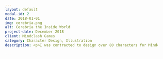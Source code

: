 ```yaml
---
layout: default
modal-id: 2
date: 2018-01-01
img: cerebria.png
alt: Cerebria the Inside World
project-date: December 2018
client: Mindclash Games
category: Character Design, Illustration
description: <p>I was contracted to design over 80 characters for Mindclash Game's Cerebria: the Inside World. I rendered the illustrations in pencil, and they were finished in-house by the Mindclash team.</p><p><img src="img/cerebria/cerebria1.png" class="img-responsive img-centered"></p><p><img src="img/cerebria/cerebria2.png" class="img-responsive img-centered"></p><p><img src="img/cerebria/cerebria3.png" class="img-responsive img-centered"></p><p><img src="img/cerebria/cerebria4.png" class="img-responsive img-centered"></p><p><img src="img/cerebria/cerebria5.png" class="img-responsive img-centered"></p><p><img src="img/cerebria/screenshot.jpg" class="img-responsive img-centered"></p><p><img src="img/cerebria/screenshot1.jpg" class="img-responsive img-centered"></p><p><img src="img/cerebria/screenshot2.jpg" class="img-responsive img-centered"></p><p><img src="img/cerebria/screenshot3.jpg" class="img-responsive img-centered"></p><p><img src="img/cerebria/screenshot4.jpg" class="img-responsive img-centered"></p><p><img src="img/cerebria/screenshot5.jpg" class="img-responsive img-centered"></p>

---
```

